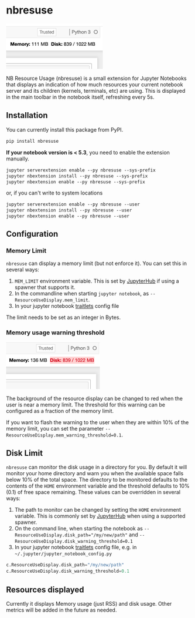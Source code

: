 # nbresuse

![Screenshot with memory limit](screenshot.png)

NB Resource Usage (nbresuse) is a small extension for Jupyter Notebooks that
displays an indication of how much resources your current notebook server and
its children (kernels, terminals, etc) are using. This is displayed in the
main toolbar in the notebook itself, refreshing every 5s.

## Installation

You can currently install this package from PyPI.

```bash
pip install nbresuse
```

**If your notebook version is < 5.3**, you need to enable the extension manually.

```
jupyter serverextension enable --py nbresuse --sys-prefix
jupyter nbextension install --py nbresuse --sys-prefix
jupyter nbextension enable --py nbresuse --sys-prefix
```
or, if you can't write to system locations
```
jupyter serverextension enable --py nbresuse --user
jupyter nbextension install --py nbresuse --user
jupyter nbextension enable --py nbresuse --user
```

## Configuration

### Memory Limit

`nbresuse` can display a memory limit (but not enforce it). You can set this
in several ways:

1. `MEM_LIMIT` environment variable. This is set by [JupyterHub](http://github.com/jupyterhub/jupyterhub/)
   if using a spawner that supports it.
2. In the commandline when starting `jupyter notebook`, as `--ResourceUseDisplay.mem_limit`.
3. In your jupyter notebook [traitlets](https://traitlets.readthedocs.io/en/stable/) config file

The limit needs to be set as an integer in Bytes.

### Memory usage warning threshold

![Screenshot with memory warning](warn-screenshot.png)

The background of the resource display can be changed to red when the user is near a memory limit.
The threshold for this warning can be configured as a fraction of the memory limit.

If you want to flash the warning to the user when they are within 10% of the memory limit, you
can set the parameter `--ResourceUseDisplay.mem_warning_threshold=0.1`.

## Disk Limit
`nbresuse` can monitor the disk usage in a directory for you. By default it will
monitor your home directory and warn you when the available space falls below
10% of the total space. The directory to be monitored defaults to the contents
of the `HOME` environment variable and the threshold defaults to 10% (0.1) of
free space remaining. These values can be overridden in several ways:

1. The path to monitor can be changed by setting the `HOME` environment
   variable. This is commonly set by
   [JupyterHub](https://github.com/jupyterhub/jupyterhub/) when using a
   supported spawner.
2. On the command line, when starting the notebook as
   `--ResourceUseDisplay.disk_path="/my/new/path"` and
   `--ResourceUseDisplay.disk_warning_threshold=0.1`
3. In your jupyter notebook
   [traitlets](https://traitlets.readthedocs.io/en/stable/) config file, e.g. in
   `~/.jupyter/jupyter_notebook_config.py`
```python
c.ResourceUseDisplay.disk_path="/my/new/path"
c.ResourceUseDisplay.disk_warning_threshold=0.1
```

## Resources displayed

Currently it displays Memory usage (just RSS) and disk usage. Other metrics will
be added in the future as needed.
